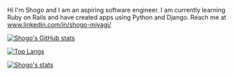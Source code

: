 Hi I'm Shogo and I am an aspiring software engineer.
I am currently learning Ruby on Rails and have created apps using Python and Django. 
Reach me at www.linkedin.com/in/shogo-miyagi/

[![Shogo's GitHub stats](https://github-readme-stats.vercel.app/api?username=80andabove&theme=radical&count_private=true&show_icons=true)](https://github.com/80andabove/github-readme-stats)

[![Top Langs](https://github-readme-stats.vercel.app/api/top-langs/?username=80andabove&langs_count=10)](https://github.com/80andabove/github-readme-stats)

[![Shogo's stats](https://github-readme-stats.vercel.app/api/wakatime?username=80andabove)](https://github.com/80andabove/github-readme-stats)

